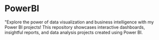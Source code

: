# PowerBI
"Explore the power of data visualization and business intelligence with my Power BI projects! This repository showcases interactive dashboards, insightful reports, and data analysis projects created using Power BI.
